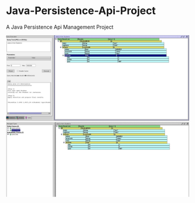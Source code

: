# Java-Persistence-Api-Project
A Java Persistence Api Management Project 

<div class="col">
  <img src="1.JPG" width="500px">
  <img src="2.JPG" width="500px">
<div>
